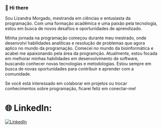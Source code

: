 ### 👋 Hi there

Sou Lizandra Morgado, mestranda em ciências e entusiasta da programação. Com uma formação acadêmica e uma paixão pela tecnologia, estou em busca de novos desafios e oportunidades de aprendizado. </br>

Minha jornada na programação começou durante meu mestrado, onde desenvolvi habilidades analíticas e resolução de problemas que agora aplico no mundo da programação. Comecei no mundo da bioinformática e acabei me apaixonando pela área da programção. Atualmente, estou focada em melhorar minhas habilidades em desenvolvimento de software, buscando conhecer novas tecnologias e metodologias. Estou sempre em busca de novas oportunidades para contribuir e aprender com a comunidade.</br>

Se você está interessado em colaborar em projetos ou trocar conhecimentos sobre programação, ficarei feliz em conectar-me! </br> 

# 🌐 LinkedIn:

[![LinkedIn](https://img.shields.io/badge/LinkedIn-%230077B5.svg?logo=linkedin&logoColor=white)](https://www.linkedin.com/in/lizandramorgado/)


